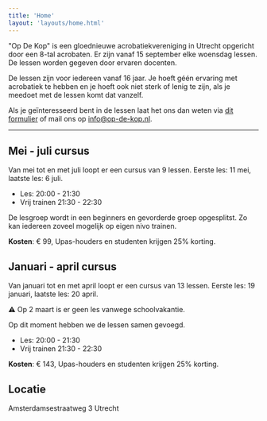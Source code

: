 ```yaml
---
title: 'Home'
layout: 'layouts/home.html'  
---
```


"Op De Kop" is een gloednieuwe acrobatiekvereniging in Utrecht opgericht door een
8-tal acrobaten. Er zijn vanaf 15 september elke woensdag lessen. De lessen
worden gegeven door ervaren docenten.

De lessen zijn voor iedereen vanaf 16 jaar. Je hoeft géén ervaring met
acrobatiek te hebben en je hoeft ook niet sterk of lenig te zijn, als je meedoet
met de lessen komt dat vanzelf.

Als je geïnteresseerd bent in de lessen laat het ons dan weten via
[dit formulier](https://forms.gle/HsDYcVhqBWPLksJRA) of mail ons op
info@op-de-kop.nl.

---

## Mei - juli cursus

Van mei tot en met juli loopt er een cursus van 9 lessen. Eerste les: 11 mei,
laatste les: 6 juli.

- Les: 20:00 - 21:30
- Vrij trainen 21:30 - 22:30

De lesgroep wordt in een beginners en gevorderde groep opgesplitst. Zo kan iedereen zoveel mogelijk op eigen nivo trainen.

**Kosten**: € 99, Upas-houders en studenten krijgen 25% korting.


## Januari - april cursus

Van januari tot en met april loopt er een cursus van 13 lessen. Eerste les: 19
januari, laatste les: 20 april.

⚠️ Op 2 maart is er geen les vanwege schoolvakantie.

Op dit moment hebben we de lessen samen gevoegd.
- Les: 20:00 - 21:30
- Vrij trainen 21:30 - 22:30

**Kosten**: € 143, Upas-houders en studenten krijgen 25% korting.

## Locatie

Amsterdamsestraatweg 3 Utrecht
